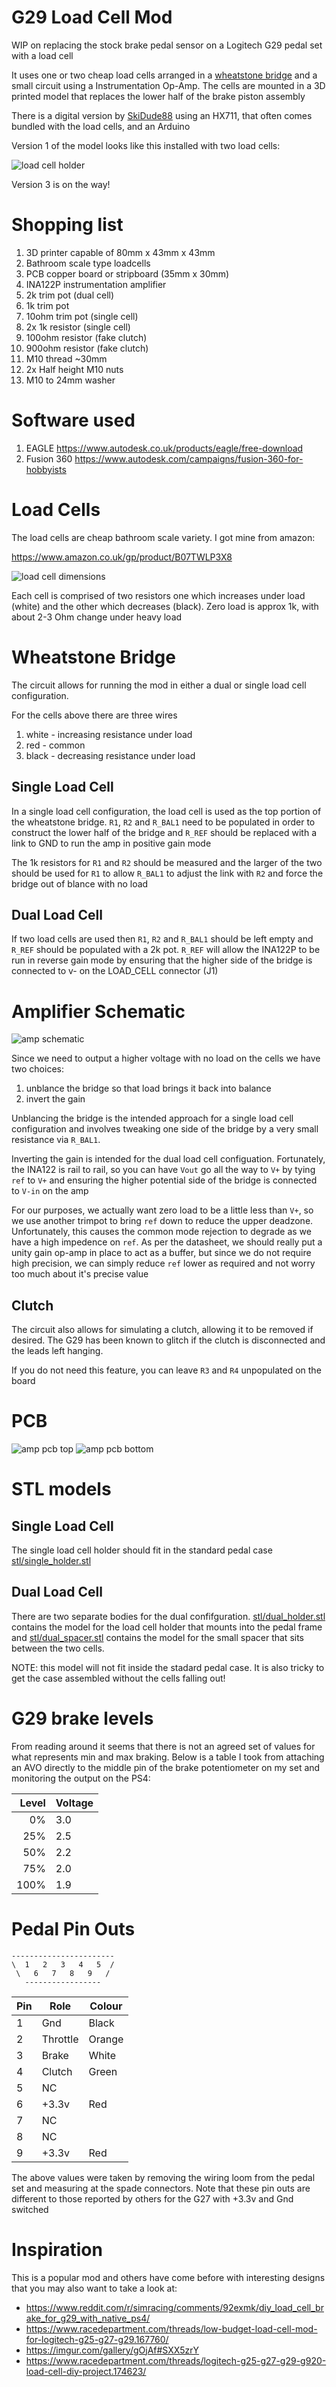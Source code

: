 # G29 Load Cell Mod

WIP on replacing the stock brake pedal sensor on a Logitech G29 pedal set with a load cell

It uses one or two cheap load cells arranged in a [wheatstone bridge](https://en.wikipedia.org/wiki/Wheatstone_bridge)
and a small circuit using a Instrumentation Op-Amp.  The cells are mounted in a 3D printed
model that replaces the lower half of the brake piston assembly

There is a digital version by [SkiDude88](https://github.com/Skidude88/Skidude88-G29-PS4-LoadCell-Arduino/wiki) 
using an HX711, that often comes bundled with the load cells, and an Arduino

Version 1 of the model looks like this installed with two load cells:

![load cell holder](img/holder_v1.jpg)

Version 3 is on the way!

# Shopping list

1. 3D printer capable of 80mm x 43mm x 43mm
2. Bathroom scale type loadcells
3. PCB copper board or stripboard (35mm x 30mm)
4. INA122P instrumentation amplifier
5. 2k trim pot (dual cell)
6. 1k trim pot
7. 10ohm trim pot (single cell)
8. 2x 1k resistor (single cell)
9. 100ohm resistor (fake clutch)
10. 900ohm resistor (fake clutch)
11. M10 thread ~30mm
12. 2x Half height M10 nuts
13. M10 to 24mm washer

# Software used

1. EAGLE https://www.autodesk.co.uk/products/eagle/free-download
2. Fusion 360 https://www.autodesk.com/campaigns/fusion-360-for-hobbyists

# Load Cells

The load cells are cheap bathroom scale variety.  I got mine from amazon:

https://www.amazon.co.uk/gp/product/B07TWLP3X8

![load cell dimensions](img/loadcell.png)

Each cell is comprised of two resistors one which increases under load (white) and the 
other which decreases (black).  Zero load is approx 1k, with about 2-3 Ohm change under heavy load

# Wheatstone Bridge

The circuit allows for running the mod in either a dual or single load cell
configuration. 

For the cells above there are three wires

1. white - increasing resistance under load
2. red - common
3. black - decreasing resistance under load

## Single Load Cell

In a single load cell configuration, the load cell is used as the top portion of the wheatstone
bridge.  `R1`, `R2` and `R_BAL1` need to be populated in order to construct the lower half of the bridge 
and `R_REF` should be replaced with a link to GND to run the amp in positive gain mode

The 1k resistors for `R1` and `R2` should be measured and the larger of the two should
be used for `R1` to allow `R_BAL1` to adjust the link with `R2` and force the bridge out of 
blance with no load

## Dual Load Cell

If two load cells are used then `R1`, `R2` and `R_BAL1` should be left empty and `R_REF`
should be populated with a 2k pot.  `R_REF` will allow the INA122P to be run in
reverse gain mode by ensuring that the higher side of the bridge is connected to
v- on the LOAD_CELL connector (J1)

# Amplifier Schematic

![amp schematic](img/amp_schematic.png)

Since we need to output a higher voltage with no load on the cells 
we have two choices:

1. unblance the bridge so that load brings it back into balance
2. invert the gain

Unblancing the bridge is the intended approach for a single load cell configuration
and involves tweaking one side of the bridge by a very small
resistance via `R_BAL1`.

Inverting the gain is intended for the dual load cell configuation.  Fortunately, the INA122 is
rail to rail, so you can have `Vout` go all the way to `V+` by tying `ref` to `V+`
and ensuring the higher potential side of the bridge is connected to `V-in` on the amp

For our purposes, we actually want zero load to be a little less than `V+`, so we 
use another trimpot to bring `ref` down to reduce the upper deadzone. Unfortunately,
this causes the common mode rejection to degrade as we have a high 
impedence on `ref`.  As per the datasheet, we should really put a unity gain op-amp
in place to act as a buffer, but since we do not require high precision, we can 
simply reduce `ref` lower as required and not worry too much about it's precise value

## Clutch

The circuit also allows for simulating a clutch, allowing it to be removed if desired.
The G29 has been known to glitch if the clutch is disconnected and the leads left hanging.

If you do not need this feature, you can leave `R3` and `R4` unpopulated on the board

# PCB

![amp pcb top](img/amp_pcb_top.png)
![amp pcb bottom](img/amp_pcb_bottom.png)

# STL models

## Single Load Cell

The single load cell holder should fit in the standard pedal case
[stl/single_holder.stl](stl/single_holder.stl) 

## Dual Load Cell

There are two separate bodies for the dual confifguration.  [stl/dual_holder.stl](stl/dual_holder.stl) contains
the model for the load cell holder that mounts into the pedal frame and [stl/dual_spacer.stl](stl/dual_spacer.stl)
contains the model for the small spacer that sits between the two cells.

NOTE: this model will not fit inside the stadard pedal case.  It is also tricky to get the case assembled
without the cells falling out!

# G29 brake levels

From reading around it seems that there is not an agreed set of values for what represents
min and max braking.  Below is a table I took from attaching an AVO directly to the middle pin 
of the brake potentiometer on my set and monitoring the output on the PS4:

| Level | Voltage |
|------:|---------|
| 0%    | 3.0     |
| 25%   | 2.5     |
| 50%   | 2.2     |
| 75%   | 2.0     |
| 100%  | 1.9     |

# Pedal Pin Outs

    -----------------------
    \  1   2   3   4   5  /
     \   6   7   8   9   /
       -----------------

| Pin | Role      | Colour
| --- | --------- | ------
| 1   | Gnd       | Black
| 2   | Throttle  | Orange
| 3   | Brake     | White
| 4   | Clutch    | Green
| 5   | NC        |
| 6   | +3.3v     | Red
| 7   | NC        |
| 8   | NC        |
| 9   | +3.3v     | Red

The above values were taken by removing the wiring loom from the pedal set
and measuring at the spade connectors.
Note that these pin outs are different to those reported by others for the G27
with +3.3v and Gnd switched

# Inspiration

This is a popular mod and others have come before with interesting designs that you may also
want to take a look at:

- https://www.reddit.com/r/simracing/comments/92exmk/diy_load_cell_brake_for_g29_with_native_ps4/
- https://www.racedepartment.com/threads/low-budget-load-cell-mod-for-logitech-g25-g27-g29.167760/
- https://imgur.com/gallery/gOjAf#SXX5zrY
- https://www.racedepartment.com/threads/logitech-g25-g27-g29-g920-load-cell-diy-project.174623/
